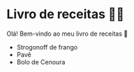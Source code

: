 # Livro de receitas :man_cook: 

Olá! Bem-vindo ao meu livro de receitas :wave:

- Strogonoff de frango
- Pavê
- Bolo de Cenoura
